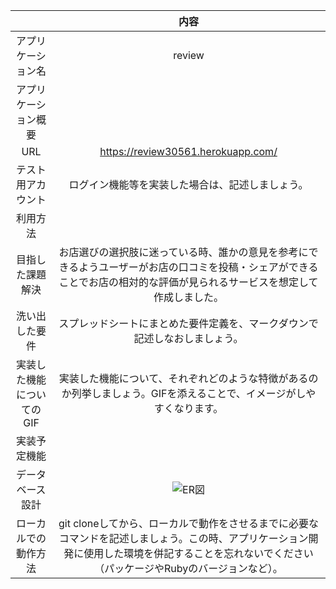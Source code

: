 |  |内容 | 
|:-----------:|:------------:|
| アプリケーション名      | review   |
| アプリケーション概要 ||
| URL |https://review30561.herokuapp.com/|
| テスト用アカウント  | ログイン機能等を実装した場合は、記述しましょう。  |
| 利用方法   |            |
| 目指した課題解決   | お店選びの選択肢に迷っている時、誰かの意見を参考にできるようユーザーがお店の口コミを投稿・シェアができることでお店の相対的な評価が見られるサービスを想定して作成しました。 |
| 洗い出した要件|スプレッドシートにまとめた要件定義を、マークダウンで記述しなおしましょう。|
| 実装した機能についてのGIF|実装した機能について、それぞれどのような特徴があるのか列挙しましょう。GIFを添えることで、イメージがしやすくなります。|
| 実装予定機能||
| データベース設計|	![ER図](https://gyazo.com/04aa6cabf7a86c906c746856f7fd0c54.png)|
| ローカルでの動作方法|git cloneしてから、ローカルで動作をさせるまでに必要なコマンドを記述しましょう。この時、アプリケーション開発に使用した環境を併記することを忘れないでください（パッケージやRubyのバージョンなど）。|